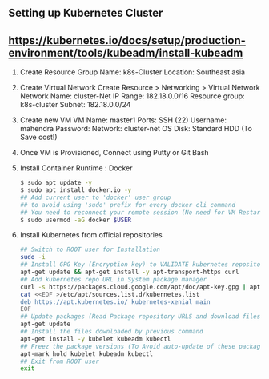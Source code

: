## Setting up Kubernetes Cluster
## https://kubernetes.io/docs/setup/production-environment/tools/kubeadm/install-kubeadm
1. Create Resource Group 
        Name: k8s-Cluster
        Location: Southeast asia

2. Create Virtual Network
    Create Resource > Networking > Virtual Network
        Network Name:   cluster-Net
        IP Range:       182.18.0.0/16
        Resource group: k8s-cluster
        Subnet:         182.18.0.0/24

3.  Create new VM 
        VM Name:    master1
        Ports:      SSH (22)
        Username:   mahendra
        Password:   <Password>
        Network:    cluster-net
        OS Disk:    Standard HDD (To Save cost!)

4.  Once VM is Provisioned, Connect using Putty or Git Bash

5.  Install Container Runtime : Docker
    ```bash
    $ sudo apt update -y
    $ sudo apt install docker.io -y
    ## Add current user to 'docker' user group
    ## to avoid using 'sudo' prefix for every docker cli command
    ## You need to reconnect your remote session (No need for VM Restart!)
    $ sudo usermod -aG docker $USER
    ```

6.  Install Kubernetes from official repositories
    
    ```bash
    ## Switch to ROOT user for Installation
    sudo -i
    ## Install GPG Key (Encryption key) to VALIDATE kubernetes repository packages
    apt-get update && apt-get install -y apt-transport-https curl
    ## Add kubernetes repo URL in System package manager
    curl -s https://packages.cloud.google.com/apt/doc/apt-key.gpg | apt-key add -
    cat <<EOF >/etc/apt/sources.list.d/kubernetes.list
    deb https://apt.kubernetes.io/ kubernetes-xenial main
    EOF
    ## Update packages (Read Package repository URLS and download files)
    apt-get update
    ## Install the files downloaded by previous command
    apt-get install -y kubelet kubeadm kubectl
    ## Freez the package versions (To Avoid auto-update of these packages)
    apt-mark hold kubelet kubeadm kubectl
    ## Exit from ROOT user
    exit
    ```